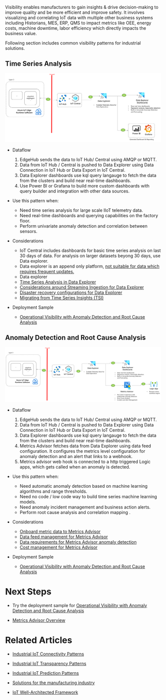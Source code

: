 Visibility enables manufacturers to gain insights & drive decision-making to improve quality and be more efficient and improve safety. It involves visualizing and correlating IoT data with multiple other business systems including Historians, MES, ERP, QMS to impact metrics like OEE, energy costs, machine downtime, labor efficiency which directly impacts the business value.

Following section includes common visibility patterns for industrial solutions. 

## Time Series Analysis

![Time Series Analysis](images/time-series-analysis.png)

- Dataflow
    1. EdgeHub sends the data to IoT Hub/ Central using AMQP or MQTT.
    1. Data from IoT Hub / Central is pushed to Data Explorer using Data Connection in IoT Hub or Data Export in IoT Central.
    1. Data Explorer dashboards use kql query langauge to fetch the data from the clusters and build near real-time dashboards.
    1. Use Power BI or Grafana to build more custom dashboards with query builder and integration with other data sources.

- Use this pattern when:
    - Need time series analysis for large scale IIoT telemetry data.
    - Need real-time dashboards and querying capabilities on the factory floor.
    - Perform univariate anomaly detection and correlation between sensors.

- Considerations
    - IoT Central includes dashboards for basic time series analysis on last 30 days of data. For analysis on larger datasets beyong 30 days, use Data explorer.
    - Data explorer is an append only platform, [not suitable for data which requires frequent updates.](https://docs.microsoft.com/en-us/azure/data-explorer/data-explorer-overview) 
    - Data explorer
    - [Time Series Analysis in Data Explorer](https://docs.microsoft.com/en-us/azure/data-explorer/time-series-analysis)
    - [Considerations around Streaming Ingestion for Data Explorer](https://docs.microsoft.com/en-us/azure/data-explorer/ingest-data-streaming?tabs=azure-portal%2Ccsharp)
    - [Disaster recovery configurations for Data Explorer](https://docs.microsoft.com/en-us/azure/data-explorer/business-continuity-overview#disaster-recovery-configurations)
    - [Migrating from Time Series Insights (TSI)](https://docs.microsoft.com/en-us/azure/time-series-insights/migration-to-adx)
    
- Deployment Sample
    - [Operational Visibility with Anomaly Detection and Root Cause Analysis](https://github.com/Azure-Samples/industrial-iot-patterns/tree/main/2_OperationalVisibility)


## Anomaly Detection and Root Cause Analysis

![Anomaly Detection and RCA](images/anomaly-detection.png)

- Dataflow
    1. EdgeHub sends the data to IoT Hub/ Central using AMQP or MQTT.
    1. Data from IoT Hub / Central is pushed to Data Explorer using Data Connection in IoT Hub or Data Export in IoT Central.
    1. Data Explorer dashboards use kql query langauge to fetch the data from the clusters and build near real-time dashboards.
    1. Metrics Advisor fetches data from Data Explorer using data feed configuration. It configures the metrics level configuration for anomaly detection and an alert that links to a webhook.
    2. Metrics advisor web hook is connected to a http triggered Logic apps, which gets called when an anomaly is detected.

- Use this pattern when:
    - Need automatic anomaly detection based on machine learning algorithms and range thresholds.
    - Need no code / low code way to build time series machine learning models.
    - Need anomaly incident management and business action alerts.
    - Perform root cause analysis and correlation mapping .

- Considerations
    - [Onboard metric data to Metrics Advisor](https://docs.microsoft.com/en-us/azure/applied-ai-services/metrics-advisor/how-tos/onboard-your-data)
    - [Data feed management for Metrics Advisor](https://docs.microsoft.com/en-us/azure/applied-ai-services/metrics-advisor/how-tos/manage-data-feeds)
    - [Data requirements for Metrics Advisor anomaly detection](https://docs.microsoft.com/en-us/azure/applied-ai-services/metrics-advisor/faq#how-much-data-is-needed-for-metrics-advisor-to-start-anomaly-detection-)
    - [Cost management for Metrics Advisor](https://docs.microsoft.com/en-us/azure/applied-ai-services/metrics-advisor/cost-management#key-points-about-cost-management-and-pricing)
    
- Deployment Sample
    - [Operational Visibility with Anomaly Detection and Root Cause Analysis](https://github.com/Azure-Samples/industrial-iot-patterns/tree/main/2_OperationalVisibility)



# Next Steps

- Try the deployment sample for [Operational Visibility with Anomaly Detection and Root Cause Analysis](https://github.com/Azure-Samples/industrial-iot-patterns/tree/main/2_OperationalVisibility)

- [Metrics Advisor Overview](https://docs.microsoft.com/en-us/azure/applied-ai-services/metrics-advisor/overview)

# Related Articles

- [Industrial IoT Connectivity Patterns](./iiot-connectivity-patterns.md)

- [Industrial IoT Transparency Patterns](./iiot-transparency-patterns.md)

- [Industrial IoT Prediction Patterns](./iiot-prediction-patterns.md)

- [Solutions for the manufacturing industry](https://docs.microsoft.com/en-us/azure/architecture/industries/manufacturing)

- [IoT Well-Architected Framework](https://docs.microsoft.com/en-us/azure/architecture/framework/iot/iot-overview)